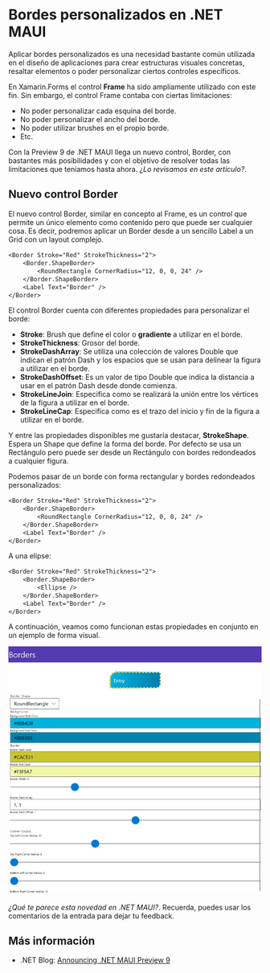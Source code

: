 # Bordes personalizados en .NET MAUI

Aplicar bordes personalizados es una necesidad bastante común utilizada en el diseño de aplicaciones para crear estructuras visuales concretas, resaltar elementos o poder personalizar ciertos controles específicos.

En Xamarin.Forms el control **Frame** ha sido ampliamente utilizado con este fin. Sin embargo, el control Frame contaba con ciertas limitaciones:
- No poder personalizar cada esquina del borde.
- No poder personalizar el ancho del borde.
- No poder utilizar brushes en el propio borde.
- Etc.

Con la Preview 9 de .NET MAUI llega un nuevo control, Border, con bastantes más posibilidades y con el objetivo de resolver todas las limitaciones que teníamos hasta ahora. _¿Lo revisamos en este artículo?_.

## Nuevo control Border

El nuevo control Border, similar en concepto al Frame, es un control que permite un único elemento como contenido pero que puede ser cualquier cosa. Es decir, podremos aplicar un Border desde a un sencillo Label a un Grid con un layout complejo.

```
<Border Stroke="Red" StrokeThickness="2">
    <Border.ShapeBorder>
        <RoundRectangle CornerRadius="12, 0, 0, 24" />
    </Border.ShapeBorder>
    <Label Text="Border" />
</Border>
```

El control Border cuenta con diferentes propiedades para personalizar el borde:
* **Stroke**: Brush que define el color o **gradiente** a utilizar en el borde.
* **StrokeThickness**: Grosor del borde.
* **StrokeDashArray**: Se utiliza una colección de valores Double que indican el patrón Dash y los espacios que se usan para delinear la figura a utilizar en el borde.
* **StrokeDashOffset**: Es un valor de tipo Double que indica la distancia a usar en el patrón Dash desde donde comienza.
* **StrokeLineJoin**: Especifica como se realizará la unión entre los vértices de la figura a utilizar en el borde.
* **StrokeLineCap**: Especifica como es el trazo del inicio y fin de la figura a utilizar en el borde.

Y entre las propiedades disponibles me gustaría destacar, **StrokeShape**. Espera un Shape que define la forma del borde. Por defecto se usa un Rectángulo pero puede ser desde un Rectángulo con bordes redondeados a cualquier figura.

Podemos pasar de un borde con forma rectangular y bordes redondeados personalizados:

```
<Border Stroke="Red" StrokeThickness="2">
    <Border.ShapeBorder>
        <RoundRectangle CornerRadius="12, 0, 0, 24" />
    </Border.ShapeBorder>
    <Label Text="Border" />
</Border>
```

A una elipse:

```
<Border Stroke="Red" StrokeThickness="2">
    <Border.ShapeBorder>
        <Ellipse />
    </Border.ShapeBorder>
    <Label Text="Border" />
</Border>
```

A continuación, veamos como funcionan estas propiedades en conjunto en un ejemplo de forma visual.

![.NET MAUI Border](maui-border.gif)

_¿Qué te parece esta novedad en .NET MAUI?_. Recuerda, puedes usar los comentarios de la entrada para dejar tu feedback.

## Más información

* .NET Blog: [Announcing .NET MAUI Preview 9](https://devblogs.microsoft.com/dotnet/announcing-net-maui-preview-9/)